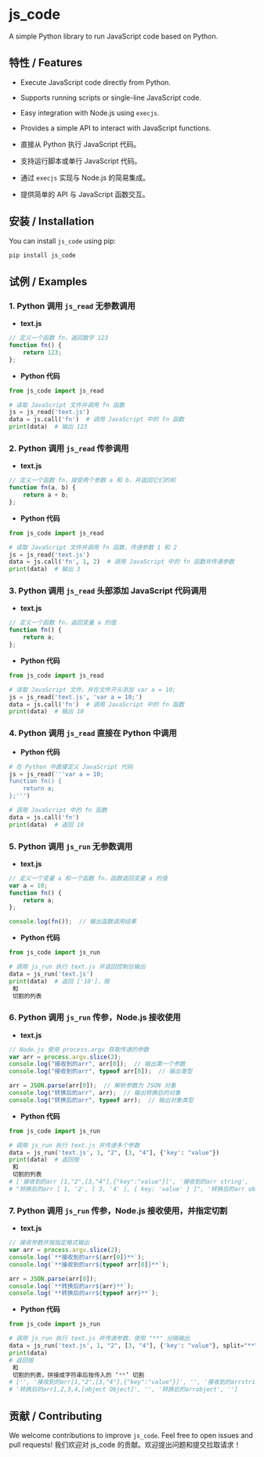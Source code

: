 
# js_code

A simple Python library to run JavaScript code based on Python.

## 特性 / Features

- Execute JavaScript code directly from Python.
- Supports running scripts or single-line JavaScript code.
- Easy integration with Node.js using `execjs`.
- Provides a simple API to interact with JavaScript functions.

- 直接从 Python 执行 JavaScript 代码。
- 支持运行脚本或单行 JavaScript 代码。
- 通过 `execjs` 实现与 Node.js 的简易集成。
- 提供简单的 API 与 JavaScript 函数交互。

## 安装 / Installation

You can install `js_code` using pip:

```bash
pip install js_code
```

## 试例 / Examples

### 1. Python 调用 `js_read` 无参数调用

- **text.js**

```javascript
// 定义一个函数 fn，返回数字 123
function fn() {
    return 123;
};
```

- **Python 代码**

```python
from js_code import js_read

# 读取 JavaScript 文件并调用 fn 函数
js = js_read('text.js')
data = js.call('fn')  # 调用 JavaScript 中的 fn 函数
print(data)  # 输出 123
```

### 2. Python 调用 `js_read` 传参调用

- **text.js**

```javascript
// 定义一个函数 fn，接受两个参数 a 和 b，并返回它们的和
function fn(a, b) {
    return a + b;
};
```

- **Python 代码**

```python
from js_code import js_read

# 读取 JavaScript 文件并调用 fn 函数，传递参数 1 和 2
js = js_read('text.js')
data = js.call('fn', 1, 2)  # 调用 JavaScript 中的 fn 函数并传递参数
print(data)  # 输出 3
```

### 3. Python 调用 `js_read` 头部添加 JavaScript 代码调用

- **text.js**

```javascript
// 定义一个函数 fn，返回变量 a 的值
function fn() {
    return a;
};
```

- **Python 代码**

```python
from js_code import js_read

# 读取 JavaScript 文件，并在文件开头添加 var a = 10;
js = js_read('text.js', 'var a = 10;')
data = js.call('fn')  # 调用 JavaScript 中的 fn 函数
print(data)  # 输出 10
```

### 4. Python 调用 `js_read` 直接在 Python 中调用

- **Python 代码**

```python
# 在 Python 中直接定义 JavaScript 代码
js = js_read('''var a = 10;
function fn() {
    return a;
};''')

# 调用 JavaScript 中的 fn 函数
data = js.call('fn')
print(data)  # 返回 10
```

### 5. Python 调用 `js_run` 无参数调用

- **text.js**

```javascript
// 定义一个变量 a 和一个函数 fn，函数返回变量 a 的值
var a = 10;
function fn() {
    return a;
};

console.log(fn());  // 输出函数调用结果
```

- **Python 代码**

```python
from js_code import js_run

# 调用 js_run 执行 text.js 并返回控制台输出
data = js_run('text.js')
print(data)  # 返回 ['10']，按 
 和 
 切割的列表
```

### 6. Python 调用 `js_run` 传参，Node.js 接收使用

- **text.js**

```javascript
// Node.js 使用 process.argv 获取传递的参数
var arr = process.argv.slice(2);
console.log("接收到的arr", arr[0]);  // 输出第一个参数
console.log("接收到的arr", typeof arr[0]);  // 输出类型

arr = JSON.parse(arr[0]);  // 解析参数为 JSON 对象
console.log("转换后的arr", arr);  // 输出转换后的对象
console.log("转换后的arr", typeof arr);  // 输出对象类型
```

- **Python 代码**

```python
from js_code import js_run

# 调用 js_run 执行 text.js 并传递多个参数
data = js_run('text.js', 1, "2", [3, "4"], {'key': "value"})
print(data)  # 返回按 
 和 
 切割的列表
# ['接收到的arr [1,"2",[3,"4"],{"key":"value"}]', '接收到的arr string', 
# "转换后的arr [ 1, '2', [ 3, '4' ], { key: 'value' } ]", '转换后的arr object']
```

### 7. Python 调用 `js_run` 传参，Node.js 接收使用，并指定切割

- **text.js**

```javascript
// 接收参数并按指定格式输出
var arr = process.argv.slice(2);
console.log(`**接收到的arr${arr[0]}**`);
console.log(`**接收到的arr${typeof arr[0]}**`);

arr = JSON.parse(arr[0]);
console.log(`**转换后的arr${arr}**`);
console.log(`**转换后的arr${typeof arr}**`);
```

- **Python 代码**

```python
from js_code import js_run

# 调用 js_run 执行 text.js 并传递参数，使用 "**" 分隔输出
data = js_run('text.js', 1, "2", [3, "4"], {'key': "value"}, split="**")
print(data)
# 返回按 
 和 
 切割的列表，拼接成字符串后按传入的 ‘**’ 切割
# ['', '接收到的arr[1,"2",[3,"4"],{"key":"value"}]', '', '接收到的arrstring', '', 
# '转换后的arr1,2,3,4,[object Object]', '', '转换后的arrobject', '']
```

## 贡献 / Contributing

We welcome contributions to improve `js_code`. Feel free to open issues and pull requests!
我们欢迎对 js_code 的贡献。欢迎提出问题和提交拉取请求！